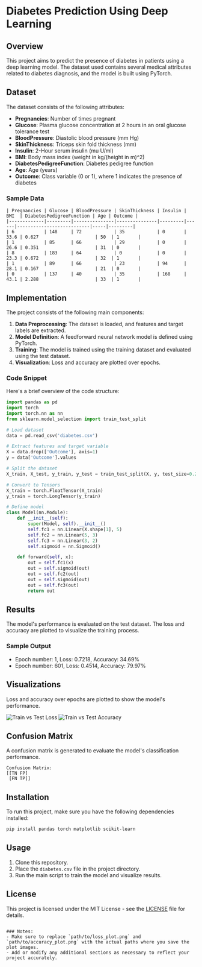 
# Diabetes Prediction Using Deep Learning

## Overview
This project aims to predict the presence of diabetes in patients using a deep learning model. The dataset used contains several medical attributes related to diabetes diagnosis, and the model is built using PyTorch.

## Dataset
The dataset consists of the following attributes:

- **Pregnancies**: Number of times pregnant
- **Glucose**: Plasma glucose concentration at 2 hours in an oral glucose tolerance test
- **BloodPressure**: Diastolic blood pressure (mm Hg)
- **SkinThickness**: Triceps skin fold thickness (mm)
- **Insulin**: 2-Hour serum insulin (mu U/ml)
- **BMI**: Body mass index (weight in kg/(height in m)^2)
- **DiabetesPedigreeFunction**: Diabetes pedigree function
- **Age**: Age (years)
- **Outcome**: Class variable (0 or 1), where 1 indicates the presence of diabetes

### Sample Data
```plaintext
| Pregnancies | Glucose | BloodPressure | SkinThickness | Insulin | BMI  | DiabetesPedigreeFunction | Age | Outcome |
|-------------|---------|---------------|---------------|---------|------|---------------------------|-----|---------|
| 6           | 148     | 72            | 35            | 0       | 33.6 | 0.627                     | 50  | 1       |
| 1           | 85      | 66            | 29            | 0       | 26.6 | 0.351                     | 31  | 0       |
| 8           | 183     | 64            | 0             | 0       | 23.3 | 0.672                     | 32  | 1       |
| 1           | 89      | 66            | 23            | 94      | 28.1 | 0.167                     | 21  | 0       |
| 0           | 137     | 40            | 35            | 168     | 43.1 | 2.288                     | 33  | 1       |
```

## Implementation
The project consists of the following main components:

1. **Data Preprocessing**: The dataset is loaded, and features and target labels are extracted.
2. **Model Definition**: A feedforward neural network model is defined using PyTorch.
3. **Training**: The model is trained using the training dataset and evaluated using the test dataset.
4. **Visualization**: Loss and accuracy are plotted over epochs.

### Code Snippet
Here's a brief overview of the code structure:

```python
import pandas as pd
import torch
import torch.nn as nn
from sklearn.model_selection import train_test_split

# Load dataset
data = pd.read_csv('diabetes.csv')

# Extract features and target variable
X = data.drop(['Outcome'], axis=1)
y = data['Outcome'].values

# Split the dataset
X_train, X_test, y_train, y_test = train_test_split(X, y, test_size=0.2, random_state=0, shuffle=False)

# Convert to Tensors
X_train = torch.FloatTensor(X_train)
y_train = torch.LongTensor(y_train)

# Define model
class Model(nn.Module):
    def __init__(self):
        super(Model, self).__init__()
        self.fc1 = nn.Linear(X.shape[1], 5)
        self.fc2 = nn.Linear(5, 3)
        self.fc3 = nn.Linear(3, 2)
        self.sigmoid = nn.Sigmoid()

    def forward(self, x):
        out = self.fc1(x)
        out = self.sigmoid(out)
        out = self.fc2(out)
        out = self.sigmoid(out)
        out = self.fc3(out)
        return out
```

## Results
The model's performance is evaluated on the test dataset. The loss and accuracy are plotted to visualize the training process.

### Sample Output
- Epoch number: 1, Loss: 0.7218, Accuracy: 34.69%
- Epoch number: 601, Loss: 0.4514, Accuracy: 79.97%

## Visualizations
Loss and accuracy over epochs are plotted to show the model's performance.

![Train vs Test Loss](path/to/loss_plot.png)
![Train vs Test Accuracy](path/to/accuracy_plot.png)

## Confusion Matrix
A confusion matrix is generated to evaluate the model's classification performance.

```plaintext
Confusion Matrix:
[[TN FP]
 [FN TP]]
```

## Installation
To run this project, make sure you have the following dependencies installed:

```bash
pip install pandas torch matplotlib scikit-learn
```

## Usage
1. Clone this repository.
2. Place the `diabetes.csv` file in the project directory.
3. Run the main script to train the model and visualize results.

## License
This project is licensed under the MIT License - see the [LICENSE](LICENSE) file for details.
```

### Notes:
- Make sure to replace `path/to/loss_plot.png` and `path/to/accuracy_plot.png` with the actual paths where you save the plot images.
- Add or modify any additional sections as necessary to reflect your project accurately.
